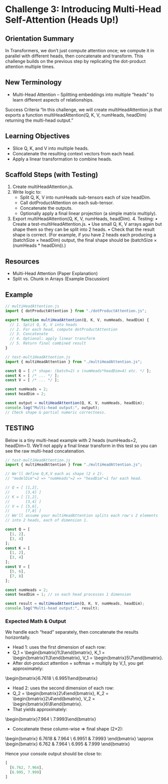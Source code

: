 # Challenge 3: Introducing Multi-Head Self-Attention (Heads Up!)

## Orientation Summary
In Transformers, we don’t just compute attention once; we compute it in parallel with different heads, then concatenate and transform. This challenge builds on the previous step by replicating the dot-product attention multiple times.

## New Terminology
* Multi-Head Attention – Splitting embeddings into multiple “heads” to learn different aspects of relationships.

Success Criteria
“In this challenge, we will create multiHeadAttention.js that exports a function multiHeadAttention(Q, K, V, numHeads, headDim) returning the multi-head output.”

## Learning Objectives
* Slice Q, K, and V into multiple heads.
* Concatenate the resulting context vectors from each head.
* Apply a linear transformation to combine heads.

## Scaffold Steps (with Testing)
1. Create multiHeadAttention.js.
2. Write logic to:
   - Split Q, K, V into numHeads sub-tensors each of size headDim.
   - Call dotProductAttention on each sub-tensor.
   - Concatenate the outputs.
   - Optionally apply a final linear projection (a simple matrix multiply).
3. Export multiHeadAttention(Q, K, V, numHeads, headDim).
	4.	Testing:
	•	Create a test-multiHeadAttention.js.
	•	Use small Q, K, V arrays again but shape them so they can be split into 2 heads.
	•	Check that the result shape is correct. (For example, if you have 2 heads each producing a (batchSize × headDim) output, the final shape should be (batchSize × (numHeads * headDim)).)

## Resources
* Multi-Head Attention (Paper Explanation)
* Split vs. Chunk in Arrays (Example Discussion)

## Example

```javascript
// multiHeadAttention.js
import { dotProductAttention } from "./dotProductAttention.js";

export function multiHeadAttention(Q, K, V, numHeads, headDim) {
  // 1. Split Q, K, V into heads
  // 2. For each head, compute dotProductAttention
  // 3. Concatenate
  // 4. Optional: apply linear transform
  // 5. Return final combined result
}
```

```javascript
// test-multiHeadAttention.js
import { multiHeadAttention } from "./multiHeadAttention.js";

const Q = [ /* shape: (batch=2) x (numHeads*headDim=4) etc. */ ];
const K = [ /* ... */ ];
const V = [ /* ... */ ];

const numHeads = 2;
const headDim = 2;

const output = multiHeadAttention(Q, K, V, numHeads, headDim);
console.log("Multi-head output:", output);
// Check shape & partial numeric correctness.
```

## TESTING

Below is a tiny multi-head example with 2 heads (numHeads=2, headDim=1).
We’ll not apply a final linear transform in this test so you can see the raw multi-head concatenation.

```javascript
// test-multiHeadAttention.js
import { multiHeadAttention } from "./multiHeadAttention.js";

// We'll define Q,K,V each as shape (2 x 2).
// "modelDim"=2 => "numHeads"=2 => "headDim"=1 for each head.

// Q = [ [1,2],
//       [3,4] ]
// K = [ [1,2],
//       [3,4] ]
// V = [ [5,6],
//       [7,8] ]
// We'll assume your multiHeadAttention splits each row's 2 elements
// into 2 heads, each of dimension 1.

const Q = [
  [1, 2],
  [3, 4]
];
const K = [
  [1, 2],
  [3, 4]
];
const V = [
  [5, 6],
  [7, 8]
];

const numHeads = 2;
const headDim = 1; // so each head processes 1 dimension

const result = multiHeadAttention(Q, K, V, numHeads, headDim);
console.log("Multi-head output:", result);
```

### Expected Math & Output
We handle each “head” separately, then concatenate the results horizontally.
* Head 1: uses the first dimension of each row:
* Q_1 = \begin{bmatrix}1\\3\end{bmatrix}, K_1 = \begin{bmatrix}1\\3\end{bmatrix}, V_1 = \begin{bmatrix}5\\7\end{bmatrix}.
* After dot-product attention + softmax + multiply by V_1, you get approximately:

\begin{bmatrix}6.7618 \\ 6.9951\end{bmatrix}

* Head 2: uses the second dimension of each row:
* Q_2 = \begin{bmatrix}2\\4\end{bmatrix}, K_2 = \begin{bmatrix}2\\4\end{bmatrix}, V_2 = \begin{bmatrix}6\\8\end{bmatrix}.
* That yields approximately:

\begin{bmatrix}7.964 \\ 7.9993\end{bmatrix}

* Concatenate these column-wise => final shape (2×2):

\begin{bmatrix}
6.7618 & 7.964 \\
6.9951 & 7.9993
\end{bmatrix}
\approx
\begin{bmatrix}
6.762 & 7.964 \\
6.995 & 7.999
\end{bmatrix}


Hence your console output should be close to:

```javascript
[
  [6.762, 7.964],
  [6.995, 7.999]
]
```